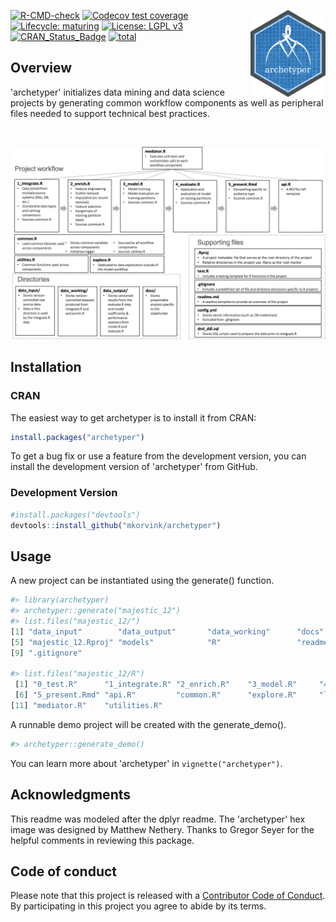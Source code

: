 <a href='https://github.com/mkorvink/archetyper/'><img src='man/figures/archetyper_hex.png' align="right" height="139" /></a>

  <!-- badges: start -->
  [![R-CMD-check](https://github.com/mkorvink/archetyper/workflows/R-CMD-check/badge.svg)](https://github.com/mkorvink/archetyper/actions)
  [![Codecov test coverage](https://codecov.io/gh/mkorvink/archetyper/branch/main/graph/badge.svg)](https://codecov.io/gh/mkorvink/archetyper?branch=main)
  [![Lifecycle: maturing](https://img.shields.io/badge/lifecycle-maturing-blue.svg)](https://www.tidyverse.org/lifecycle/#maturing)
  [![License: LGPL v3](https://img.shields.io/badge/License-LGPL%20v3-blue.svg)](https://www.gnu.org/licenses/lgpl-3.0)
  [![CRAN\_Status\_Badge](http://www.r-pkg.org/badges/version/archetyper)](https://cran.r-project.org/package=archetyper)
  [![total](http://cranlogs.r-pkg.org/badges/grand-total/archetyper)](http://cranlogs.r-pkg.org/)
   <!-- badges: end -->

## Overview

'archetyper' initializes data mining and data science projects by generating common workflow components as well as peripheral files needed to support technical best practices.

<br/>

![](man/figures/flow.png)

## Installation
### CRAN

The easiest way to get archetyper is to install it from CRAN:

``` r
install.packages("archetyper")
```
To get a bug fix or use a feature from the development version, you
can install the development version of 'archetyper' from GitHub.

### Development Version

``` r
#install.packages("devtools")
devtools::install_github("mkorvink/archetyper")
```

## Usage

A new project can be instantiated using the generate() function.

``` r
#> library(archetyper)
#> archetyper::generate("majestic_12")
#> list.files("majestic_12/")
[1] "data_input"        "data_output"       "data_working"      "docs"             
[5] "majestic_12.Rproj" "models"            "R"                 "readme.md"
[9] ".gitignore"

#> list.files("majestic_12/R")
 [1] "0_test.R"      "1_integrate.R" "2_enrich.R"    "3_model.R"     "4_evaluate.R" 
 [6] "5_present.Rmd" "api.R"         "common.R"      "explore.R"     "lint.R"       
[11] "mediator.R"    "utilities.R"
```
A runnable demo project will be created with the generate_demo(). 

``` r
#> archetyper::generate_demo()
```
You can learn more about 'archetyper' in `vignette("archetyper")`.

Acknowledgments
---------------

This readme was modeled after the dplyr readme. The 'archetyper' hex image was designed by Matthew Nethery.  Thanks to Gregor Seyer for the helpful comments in reviewing this package.

## Code of conduct

Please note that this project is released with a [Contributor Code of
Conduct](https://pkgdown.r-lib.org/CODE_OF_CONDUCT.html). By
participating in this project you agree to abide by its terms.

